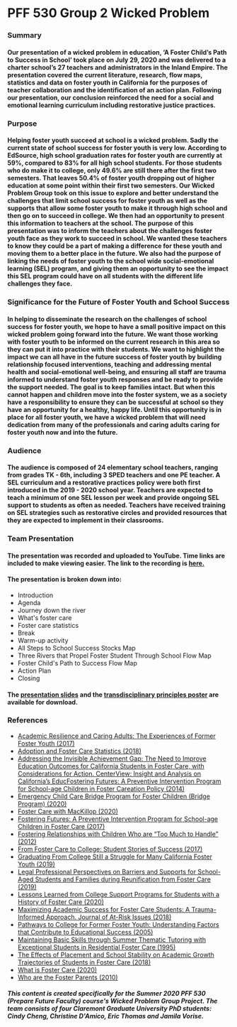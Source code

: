 # **PFF 530 Group 2 Wicked Problem**

### Summary

#### Our presentation of a wicked problem in education, ‘A Foster Child’s Path to Success in School’ took place on July 29, 2020 and was delivered to a charter school’s 27 teachers and administrators in the Inland Empire. The presentation covered the current literature, research, flow maps, statistics and data on foster youth in California for the purposes of teacher collaboration and the identification of an action plan. Following our presentation, our conclusion reinforced the need for a social and emotional learning curriculum including restorative justice practices.

### Purpose

#### Helping foster youth succeed at school is a wicked problem.  Sadly the current state of school success for foster youth is very low.  According to EdSource, high school graduation rates for foster youth are currently at 59%, compared to 83% for all high school students.  For those students who do make it to college, only 49.6% are still there after the first two semesters.  That leaves 50.4% of foster youth dropping out of higher education at some point within their first two semesters.  Our Wicked Problem Group took on this issue to explore and better understand the challenges that limit school success for foster youth as well as the supports that allow some foster youth to make it through high school and then go on to succeed in college.  We then had an opportunity to present this information to teachers at the school. The purpose of this presentation was to inform the teachers about the challenges foster youth face as they work to succeed in school.  We wanted these teachers to know they could be a part of making a difference for these youth and moving them to a better place in the future.  We also had the purpose of linking the needs of foster youth to the school wide social-emotional learning (SEL) program, and giving them an opportunity to see the impact this SEL program could have on all students with the different life challenges they face.  

### Significance for the Future of Foster Youth and School Success

#### In helping to disseminate the research on the challenges of school success for foster youth, we hope to have a small positive impact on this wicked problem going forward into the future.  We want those working with foster youth to be informed on the current research in this area so they can put it into practice with their students.  We want to highlight the impact we can all have in the future success of foster youth by building relationship focused interventions, teaching and addressing mental health and social-emotional well-being, and ensuring all staff are trauma informed to understand foster youth responses and be ready to provide the support needed.  The goal is to keep families intact.  But when this cannot happen and children move into the foster system, we as a society have a responsibility to ensure they can be successful at school so they have an opportunity for a healthy, happy life.  Until this opportunity is in place for all foster youth, we have a wicked problem that will need dedication from many of the professionals and caring adults caring for foster youth now and into the future.

### Audience

#### The audience is composed of 24 elementary school teachers, ranging from grades TK - 6th, including 3 SPED teachers and one PE teacher. A SEL curriculum and a restorative practices policy were both first introduced in the 2019 - 2020 school year. Teachers are expected to teach a minimum of one SEL lesson per week and provide ongoing SEL support to students as often as needed. Teachers have received training on SEL strategies such as restorative circles and provided resources that they are expected to implement in their classrooms. 

### Team Presentation

#### The presentation was recorded and uploaded to YouTube.  Time links are included to make viewing easier.  The link to the recording is [here.](https://youtu.be/QvB8B-CHNyE)

#### The presentation is broken down into: 
* Introduction
* Agenda
* Journey down the river 
* What's foster care
* Foster care statistics 
* Break 
* Warm-up activity
* All Steps to School Success Stocks Map
* Three Rivers that Propel Foster Student Through School Flow Map
* Foster Child's Path to Success Flow Map 
* Action Plan 
* Closing 

#### The [presentation slides](https://github.com/cinsbox/PFF-530-Wicked-Problem-Group-2/raw/master/WP-PathwayToSuccess.pptx) and the [transdisciplinary principles poster](https://github.com/cinsbox/PFF-530-Wicked-Problem-Group-2/raw/master/TransdisciplinaryPrinciples.pptx) are available for download.  

### References
* [Academic Resilience and Caring Adults: The Experiences of Former Foster Youth (2017)](https://www.sciencedirect.com/science/article/pii/S0190740917300622?casa_token=noPG6B1cjdkAAAAA:EjzXGWeQE_y_DKHIYjOz39LmSzinUY2UVtn8BR6qUIC8SuRWrLT10k0KKTTPRCFfDUtKyiuXmV61)
* [Adoption and Foster Care Statistics (2018)](https://www.acf.hhs.gov/cb/research-data-technology/statistics-research/afcars)
* [Addressing the Invisible Achievement Gap: The Need to Improve Education Outcomes for California Students in Foster Care, with Considerations for Action. CenterView: Insight and Analysis on California’s EducFostering Futures: A Preventive Intervention Program for School-age Children in Foster Careation Policy (2014)](https://eric.ed.gov/?id=ED559637)
* [Emergency Child Care Bridge Program for Foster Children (Bridge Program) (2020)](https://www.cdss.ca.gov/inforesources/calworks-child-care/ecc-bridge-program)
* [Foster Care with MacKillop (2020)](https://slideplayer.com/slide/9413628/)
* [Fostering Futures: A Preventive Intervention Program for School-age Children in Foster Care (2017)](https://journals.sagepub.com/doi/abs/10.1177/1359104507071055?casa_token=39niS_usaHEAAAAA%3AQTVNYTv2yq1f8-Ww8XmHMXCGsCeR6QWEk-af55e73AV1JDJhBRnAaBKKnvGytxjinDIeO_fdRoqsKKQ&)
* [Fostering Relationships with Children Who are “Too Much to Handle” (2012)](https://www.tandfonline.com/doi/full/10.1080/15289168.2012.735191?casa_token=cZ4k-tS0tGwAAAAA%3A_fzRgs4hkKnxAMnsoDIolrIAv9ub_ZruF2A4t9eewkUlqq3ETd3yK0eFicw53cgZwMSJ1RaD-mFBm3w)
* [From Foster Care to College: Student Stories of Success (2017)](https://scholarworks.uark.edu/cgi/viewcontent.cgi?article=3975&context=etd)
* [Graduating From College Still a Struggle for Many California Foster Youth (2019)](https://edsource.org/2019/despite-enrollment-growth-graduating-from-college-still-a-struggle-for-many-california-foster-youth/613969)
* [Legal Professional Perspectives on Barriers and Supports for School-Aged Students and Families during Reunification from Foster Care (2019)](https://ideas.repec.org/a/eee/cysrev/v107y2019ics0190740919305365.html)
* [Lessons Learned from College Support Programs for Students with a History of Foster Care (2020)](https://www.tandfonline.com/doi/full/10.1080/19496591.2019.1644117)
* [Maximizing Academic Success for Foster Care Students: A Trauma-Informed Approach. Journal of At-Risk Issues (2018)](https://eric.ed.gov/?id=EJ1148240)
* [Pathways to College for Former Foster Youth: Understanding Factors that Contribute to Educational Success (2005)](https://eric.ed.gov/?id=EJ739978)
* [Maintaining Basic Skills through Summer Thematic Tutoring with Exceptional Students in Residential Foster Care (1995)](https://files.eric.ed.gov/fulltext/ED393223.pdf)
* [The Effects of Placement and School Stability on Academic Growth Trajectories of Students in Foster Care (2018)](https://www.unco.edu/cebs/foster-care-research/pdf/Academic-Growth-Trajectories.pdf)
* [What is Foster Care (2020)](https://www.childwelfare.gov/topics/outofhome/foster-care/)
* [Who are the Foster Parents (2010)](https://www.slideshare.net/sstewart1081/mgd-120-foster-care-ppt)

##### This content is created specifically for the Summer 2020 PFF 530 (Prepare Future Faculty) course's Wicked Problem Group Project. The team consists of four Claremont Graduate University PhD students: Cindy Cheng, Christine D'Amico, Eric Thomas and Jamila Vorise.  
